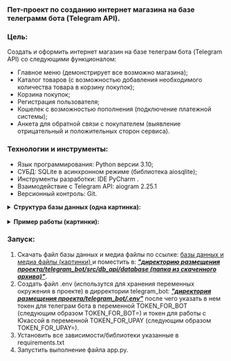 ### Пет-проект по созданию интернет магазина на базе телеграмм бота (Telegram API).

### Цель:
Создать и оформить интернет магазин на базе телеграм бота (Telegram API) со следующими функционалом:
- Главное меню (демонстрирует все возможно магазина);
- Каталог товаров (с возможностью добавления необходимого количества товара в корзину покупок);
- Корзина покупок;
- Регистрация пользователя;
- Кошелек с возможностью пополнения (подключение платежной системы);
- Анкета для обратной связи с покупателем (выявление отрицательный и положительных сторон сервиса).

### Технологии и инструменты:
- Язык программирования: Python версии 3.10; 
- СУБД: SQLite в асинхронном режиме (библиотека aiosqlite);
- Инструменты разработки: IDE PyCharm .
- Взаимодействие с Telegram API: aiogram 2.25.1 
- Версионный контроль: Git.

<details><summary><strong>Структура базы данных (одна картинка):</strong></summary>

![database_structure](/pictures/database_structure.jpg "database_structure") 

</details>

<br>

<details><summary><strong>Пример работы (картинки):</strong></summary>

#### Каталог продуктов и главное меню:

![catalog](/pictures/p1.jpg "catalog") 

#### Сообщение выдаваемое при нажатии кнопки "Купить":

![shopping](/pictures/p2.jpg "shopping")

#### Корзина покупок:

![cart](/pictures/p3.jpg "cart") 

</details>

### Запуск:

1. Скачать файл базы данных и медиа файлы по ссылке: 
<a href="https://disk.yandex.ru/d/Xz-cKaaGy1NzIw"> базы данных и медиа файлы (картинки) </a>
и поместить в: ***<u>"директорию размещения проекта/telegram_bot/src/db_api/database
(папка из скаченного архива)"</u>***.
2. Создать файл .env (использутся для хранения переменных окружения 
в проекте) в дирректории telegram_bot: ***<u>"директория размещения 
проекта/telegram_bot/.env"</u>*** после чего указать в нем токен для телеграм 
бота в переменной TOKEN_FOR_BOT (следующим образом TOKEN_FOR_BOT=) и 
токен для работы с Юкассой в переменной TOKEN_FOR_UPAY 
(следующим образом TOKEN_FOR_UPAY=).
3. Установить все зависимости/библиотеки указанные в requirements.txt
4. Запустить выполнение файла app.py.

